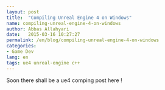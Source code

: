 ```yaml
---
layout: post
title:  "Compiling Unreal Engine 4 on Windows"
name: compiling-unreal-engine-4-on-windows
author: Abbas Allahyari
date:   2015-03-16 10:27:27
permalink: /en/blog/compiling-unreal-engine-4-on-windows
categories:
- Game Dev
lang: en
tags: ue4 unreal-engine c++
---
```


Soon there shall be  a ue4 comping post here !
